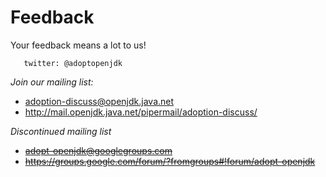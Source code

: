 # Feedback

Your feedback means a lot to us!

       twitter: @adoptopenjdk

*Join our mailing list:*
* adoption-discuss@openjdk.java.net
* http://mail.openjdk.java.net/pipermail/adoption-discuss/

*Discontinued mailing list*
* ~~adopt-openjdk@googlegroups.com~~
* ~~https://groups.google.com/forum/?fromgroups#!forum/adopt-openjdk~~

